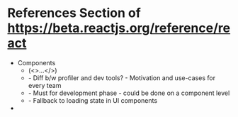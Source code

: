 # References Section of https://beta.reactjs.org/reference/react
-   Components
    -   <Fragment> (<>...</>)
    -   <Profiler>
        -   Diff b/w profiler and dev tools?
        -   Motivation and use-cases for every team
    -   <StrictMode>
        -   Must for development phase
        -   could be done on a component level
    -   <Suspense>
        -   Fallback to loading state in UI components
-   
